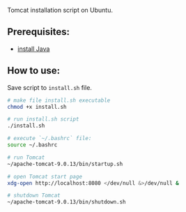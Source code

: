 Tomcat installation script on Ubuntu.

## Prerequisites:

- [install Java](https://github.com/romach/examples/tree/master/java/install)

## How to use:

Save script to `install.sh` file.
```bash
# make file install.sh executable
chmod +x install.sh

# run install.sh script
./install.sh

# execute `~/.bashrc` file:
source ~/.bashrc

# run Tomcat
~/apache-tomcat-9.0.13/bin/startup.sh

# open Tomcat start page
xdg-open http://localhost:8080 </dev/null &>/dev/null &

# shutdown Tomcat
~/apache-tomcat-9.0.13/bin/shutdown.sh
```